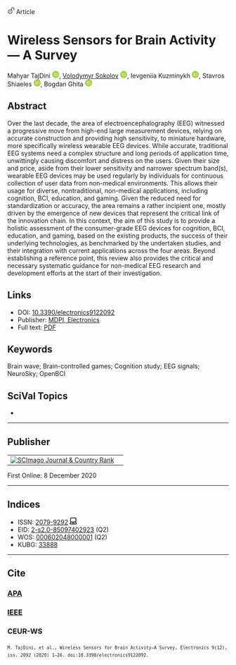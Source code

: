 <img src="/icons/unlock.svg" width="16" height="16"> Article

# Wireless Sensors for Brain Activity — A Survey

Mahyar TajDini <a href="https://orcid.org/0000-0001-8875-3362" target="_blank"><img src="/icons/orcid.svg" width="16" height="16"></a>,
<a href="/">Volodymyr Sokolov</a> <a href="https://orcid.org/0000-0002-9349-7946" target="_blank"><img src="/icons/orcid.svg" width="16" height="16"></a>,
Ievgeniia Kuzminykh <a href="https://orcid.org/0000-0001-6917-4234" target="_blank"><img src="/icons/orcid.svg" width="16" height="16"></a>,
Stavros Shiaeles <a href="https://orcid.org/0000-0003-3866-0672" target="_blank"><img src="/icons/orcid.svg" width="16" height="16"></a>,
Bogdan Ghita <a href="https://orcid.org/0000-0002-1788-547X" target="_blank"><img src="/icons/orcid.svg" width="16" height="16"></a>

## Abstract
Over the last decade, the area of electroencephalography (EEG) witnessed a progressive move from high-end large measurement devices, relying on accurate construction and providing high sensitivity, to miniature hardware, more specifically wireless wearable EEG devices. While accurate, traditional EEG systems need a complex structure and long periods of application time, unwittingly causing discomfort and distress on the users. Given their size and price, aside from their lower sensitivity and narrower spectrum band(s), wearable EEG devices may be used regularly by individuals for continuous collection of user data from non-medical environments. This allows their usage for diverse, nontraditional, non-medical applications, including cognition, BCI, education, and gaming. Given the reduced need for standardization or accuracy, the area remains a rather incipient one, mostly driven by the emergence of new devices that represent the critical link of the innovation chain. In this context, the aim of this study is to provide a holistic assessment of the consumer-grade EEG devices for cognition, BCI, education, and gaming, based on the existing products, the success of their underlying technologies, as benchmarked by the undertaken studies, and their integration with current applications across the four areas. Beyond establishing a reference point, this review also provides the critical and necessary systematic guidance for non-medical EEG research and development efforts at the start of their investigation.

## Links

* DOI: [10.3390/electronics9122092](https://doi.org/10.3390/electronics9122092) 
* Publisher: [MDPI, Electronics](https://www.mdpi.com/2079-9292/9/12/2092) 
* Full text: <a href="https://www.mdpi.com/2079-9292/9/12/2092/pdf?version=1607997748">PDF</a>

## Keywords
Brain wave; Brain-controlled games; Cognition study; EEG signals; NeuroSky; OpenBCI

## SciVal Topics
-

***
## Publisher
<table>
<tr>
<td>
<a href="https://www.scimagojr.com/journalsearch.php?q=21100829272&amp;tip=sid&amp;exact=no" title="SCImago Journal &amp; Country Rank"><img border="0" src="https://www.scimagojr.com/journal_img.php?id=21100829272" alt="SCImago Journal &amp; Country Rank"  /></a>
</td>
<td style="text-align: left;">
<span class="__dimensions_badge_embed__" data-doi="10.3390/electronics9122092" data-hide-zero-citations="true"></span><script async src="https://badge.dimensions.ai/badge.js" charset="utf-8"></script>
</td>
</tr>
</table>

First Online: 8 December 2020

***
## Indices

* ISSN: [2079-9292](https://portal.issn.org/resource/ISSN/2079-9292) <img src="/icons/online.svg" width="16" height="16">
* EID: [2-s2.0-85097402923](http://www.scopus.com/record/display.url?origin=inward&eid=2-s2.0-85097402923) (Q2)
* WOS: [000602048000001](https://www.webofscience.com/wos/woscc/full-record/WOS:000602048000001) (Q2)
* KUBG: [33888](http://elibrary.kubg.edu.ua/id/eprint/33888/)

***
## Cite

### [APA](https://citation.crosscite.org/format?doi=10.3390/electronics9122092&style=apa&lang=en-US)

### [IEEE](https://citation.crosscite.org/format?doi=10.3390/electronics9122092&style=ieee&lang=en-US)

### CEUR-WS

<small>`M. TajDini, et al., Wireless Sensors for Brain Activity—A Survey, Electronics 9(12), iss. 2092 (2020) 1–26. doi:10.3390/electronics9122092.`</small>
